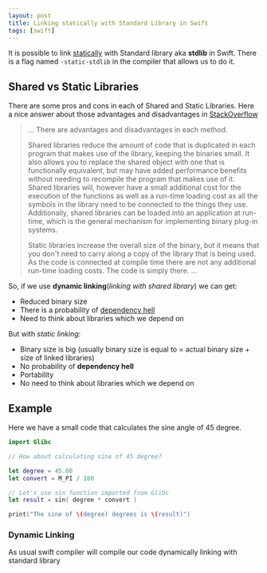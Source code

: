 ```yaml
---
layout: post
title: Linking statically with Standard Library in Swift
tags: [swift]
---
```

It is possible to link [statically](https://en.wikipedia.org/wiki/Static_library) with Standard library aka **stdlib** in Swift. There is a flag named `-static-stdlib` in the compiler that allows us to do it.

## Shared vs Static Libraries
There are some pros and cons in each of Shared and Static Libraries. Here a nice answer about those advantages and disadvantages in [StackOverflow](http://stackoverflow.com/a/2649430)

> ...
> There are advantages and disadvantages in each method.
>
> Shared libraries reduce the amount of code that is duplicated in each program that makes use of the library, keeping the binaries small. It also allows you to replace the shared object with one that is functionally equivalent, but may have added performance benefits without needing to recompile the program that makes use of it. Shared libraries will, however have a small additional cost for the execution of the functions as well as a run-time loading cost as all the symbols in the library need to be connected to the things they use. Additionally, shared libraries can be loaded into an application at run-time, which is the general mechanism for implementing binary plug-in systems.
>
>Static libraries increase the overall size of the binary, but it means that you don't need to carry along a copy of the library that is being used. As the code is connected at compile time there are not any additional run-time loading costs. The code is simply there.
> ...

So, if we use **dynamic linking**(*linking with shared library*) we can get:

* Reduced binary size
* There is a probability of [dependency hell](https://en.wikipedia.org/wiki/Dependency_hell)
* Need to think about libraries which we depend on

But with *static linking*:

* Binary size is big (usually binary size is equal to = actual binary size + size of linked libraries)
* No probability of **dependency hell**
* Portability
* No need to think about libraries which we depend on

## Example
Here we have a small code that calculates the sine angle of 45 degree.

```swift
import Glibc

// How about calculating sine of 45 degree?

let degree = 45.00
let convert = M_PI / 180

// Let's use sin function imported from Glibc
let result = sin( degree * convert )

print("The sine of \(degree) degrees is \(result)")
```

### Dynamic Linking
As usual swift compiler will compile our code dynamically linking with standard library 
